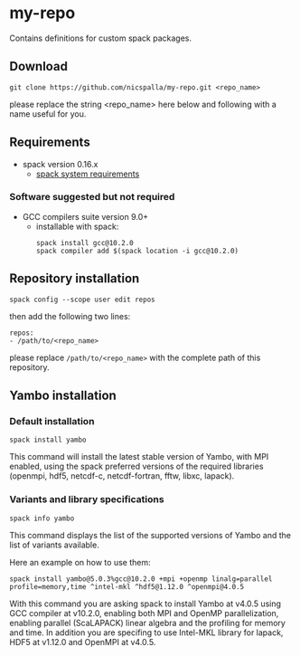 # my-repo
Contains definitions for custom spack packages.

## Download

```
git clone https://github.com/nicspalla/my-repo.git <repo_name>
```
please replace the string <repo_name> here below and following with a name useful for you.

## Requirements

- spack version 0.16.x
  - [spack system requirements](https://spack.readthedocs.io/en/latest/getting_started.html)

### Software suggested but not required

- GCC compilers suite version 9.0+
  - installable with spack:
    ```
    spack install gcc@10.2.0
    spack compiler add $(spack location -i gcc@10.2.0)
    ```

## Repository installation

```
spack config --scope user edit repos
```
then add the following two lines:
```
repos:
- /path/to/<repo_name>
```
please replace `/path/to/<repo_name>` with the complete path of this repository.

## Yambo installation

### Default installation
```
spack install yambo
```
This command will install the latest stable version of Yambo, with MPI enabled, using the spack preferred versions of the required libraries (openmpi, hdf5, netcdf-c, netcdf-fortran, fftw, libxc, lapack).

### Variants and library specifications
```
spack info yambo
```
This command displays the list of the supported versions of Yambo and the list of variants available.

Here an example on how to use them:
```
spack install yambo@5.0.3%gcc@10.2.0 +mpi +openmp linalg=parallel profile=memory,time ^intel-mkl ^hdf5@1.12.0 ^openmpi@4.0.5
```
With this command you are asking spack to install Yambo at v4.0.5 using GCC compiler at v10.2.0, enabling both MPI and OpenMP parallelization, enabling parallel (ScaLAPACK) linear algebra and the profiling for memory and time. In addition you are specifing to use Intel-MKL library for lapack, HDF5 at v1.12.0 and OpenMPI at v4.0.5.
